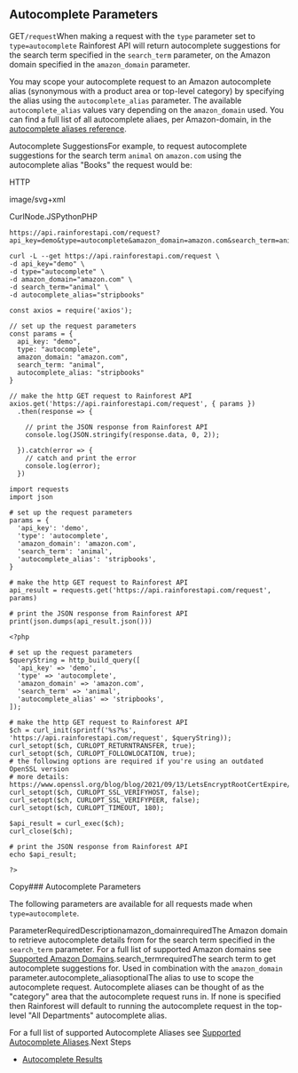 Autocomplete Parameters
-----------------------

GET`/request`When making a request with the `type` parameter set to `type=autocomplete` Rainforest API will return autocomplete suggestions for the search term specified in the `search_term` parameter, on the Amazon domain specified in the `amazon_domain` parameter.

You may scope your autocomplete request to an Amazon autocomplete alias (synonymous with a product area or top-level category) by specifying the alias using the `autocomplete_alias` parameter. The available `autocomplete_alias` values vary depending on the `amazon_domain` used. You can find a full list of all autocomplete aliaes, per Amazon-domain, in the [autocomplete aliases reference](/docs/product-data-api/reference/autocomplete-aliases).

![]()Autocomplete SuggestionsFor example, to request autocomplete suggestions for the search term `animal` on `amazon.com` using the autocomplete alias "Books" the request would be:



HTTP



image/svg+xml
































CurlNode.JSPythonPHP
```
https://api.rainforestapi.com/request?api_key=demo&type=autocomplete&amazon_domain=amazon.com&search_term=animal&autocomplete_alias=stripbooks
```

```
curl -L --get https://api.rainforestapi.com/request \
-d api_key="demo" \
-d type="autocomplete" \
-d amazon_domain="amazon.com" \
-d search_term="animal" \
-d autocomplete_alias="stripbooks"
```

```
const axios = require('axios');

// set up the request parameters
const params = {
  api_key: "demo",
  type: "autocomplete",
  amazon_domain: "amazon.com",
  search_term: "animal",
  autocomplete_alias: "stripbooks"
}

// make the http GET request to Rainforest API
axios.get('https://api.rainforestapi.com/request', { params })
  .then(response => {

    // print the JSON response from Rainforest API
    console.log(JSON.stringify(response.data, 0, 2));

  }).catch(error => {
    // catch and print the error
    console.log(error);
  })
```

```
import requests
import json

# set up the request parameters
params = {
  'api_key': 'demo',
  'type': 'autocomplete',
  'amazon_domain': 'amazon.com',
  'search_term': 'animal',
  'autocomplete_alias': 'stripbooks',
}

# make the http GET request to Rainforest API
api_result = requests.get('https://api.rainforestapi.com/request', params)

# print the JSON response from Rainforest API
print(json.dumps(api_result.json()))
```

```
<?php
      
# set up the request parameters
$queryString = http_build_query([
  'api_key' => 'demo',
  'type' => 'autocomplete',
  'amazon_domain' => 'amazon.com',
  'search_term' => 'animal',
  'autocomplete_alias' => 'stripbooks',
]);

# make the http GET request to Rainforest API
$ch = curl_init(sprintf('%s?%s', 'https://api.rainforestapi.com/request', $queryString));
curl_setopt($ch, CURLOPT_RETURNTRANSFER, true);
curl_setopt($ch, CURLOPT_FOLLOWLOCATION, true);
# the following options are required if you're using an outdated OpenSSL version
# more details: https://www.openssl.org/blog/blog/2021/09/13/LetsEncryptRootCertExpire/
curl_setopt($ch, CURLOPT_SSL_VERIFYHOST, false);
curl_setopt($ch, CURLOPT_SSL_VERIFYPEER, false);
curl_setopt($ch, CURLOPT_TIMEOUT, 180);

$api_result = curl_exec($ch);
curl_close($ch);

# print the JSON response from Rainforest API
echo $api_result;

?>
```
Copy### Autocomplete Parameters

The following parameters are available for all requests made when `type=autocomplete`.

ParameterRequiredDescriptionamazon\_domainrequiredThe Amazon domain to retrieve autocomplete details from for the search term specified in the `search_term` parameter. For a full list of supported Amazon domains see [Supported Amazon Domains](/docs/product-data-api/reference/amazon-domains).search\_termrequiredThe search term to get autocomplete suggestions for. Used in combination with the `amazon_domain` parameter.autocomplete\_aliasoptionalThe alias to use to scope the autocomplete request. Autocomplete aliases can be thought of as the "category" area that the autocomplete request runs in. If none is specified then Rainforest will default to running the autocomplete request in the top-level "All Departments" autocomplete alias.  
  
For a full list of supported Autocomplete Aliases see [Supported Autocomplete Aliases](/docs/product-data-api/reference/autocomplete-aliases).Next Steps

* [Autocomplete Results](/docs/product-data-api/results/autocomplete)
